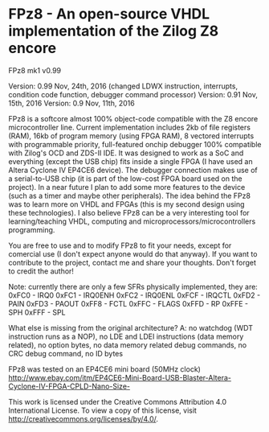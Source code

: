 # FPz8 - An open-source VHDL implementation of the Zilog Z8 encore

FPz8 mk1 v0.99

Version: 0.99	Nov, 24th, 2016	(changed LDWX instruction, interrupts, condition code function, debugger command processor)
Version: 0.91	Nov, 15th, 2016
Version: 0.9	Nov, 11th, 2016

FPz8 is a softcore almost 100% object-code compatible with the Z8 encore microcontroller line. Current implementation includes 
2kb of file registers (RAM), 16kb of program memory (using FPGA RAM), 8 vectored interrupts with programmable priority, 
full-featured onchip debugger 100% compatible with Zilog's OCD and ZDS-II IDE.
It was designed to work as a SoC and everything (except the USB chip) fits inside a single FPGA (I have used an Altera 
Cyclone IV EP4CE6 device). The debugger connection makes use of a serial-to-USB chip (it is part of the low-cost FPGA 
board used on the project).
In a near future I plan to add some more features to the device (such as a timer and maybe other peripherals).
The idea behind the FPz8 was to learn more on VHDL and FPGAs (this is my second design using these technologies). I also 
believe FPz8 can be a very interesting tool for learning/teaching VHDL, computing and microprocessors/microcontrollers 
programming.

You are free to use and to modify FPz8 to fit your needs, except for comercial use (I don't expect anyone would do that anyway).
If you want to contribute to the project, contact me and share your thoughts.
Don't forget to credit the author!

Note: currently there are only a few SFRs physically implemented, they are:
0xFC0 - IRQ0
0xFC1 - IRQ0ENH
0xFC2 - IRQ0ENL
0xFCF - IRQCTL
0xFD2 - PAIN
0xFD3 - PAOUT
0xFF8 - FCTL
0xFFC - FLAGS
0xFFD - RP
0xFFE - SPH
0xFFF - SPL

What else is missing from the original architecture?
A: no watchdog (WDT instruction runs as a NOP), no LDE and LDEI instructions (data memory related), no option bytes,
   no data memory related debug commands, no CRC debug command, no ID bytes

FPz8 was tested on an EP4CE6 mini board (50MHz clock)
http://www.ebay.com/itm/EP4CE6-Mini-Board-USB-Blaster-Altera-Cyclone-IV-FPGA-CPLD-Nano-Size-

This work is licensed under the Creative Commons Attribution 4.0 International License.
To view a copy of this license, visit http://creativecommons.org/licenses/by/4.0/.
